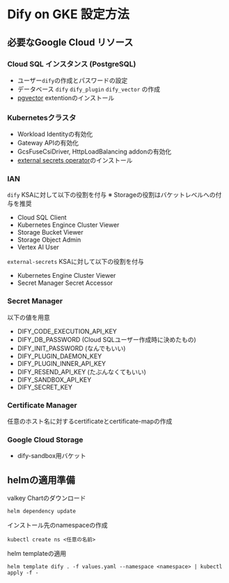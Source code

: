 # Dify on GKE 設定方法

## 必要なGoogle Cloud リソース

### Cloud SQL インスタンス (PostgreSQL)

- ユーザー`dify`の作成とパスワードの設定
- データベース `dify` `dify_plugin` `dify_vector` の作成
- [pgvector](https://cloud.google.com/blog/ja/products/databases/faster-similarity-search-performance-with-pgvector-indexes?hl=ja) extentionのインストール

### Kubernetesクラスタ

- Workload Identityの有効化
- Gateway APIの有効化
- GcsFuseCsiDriver, HttpLoadBalancing addonの有効化
- [external secrets operator](https://external-secrets.io/latest/)のインストール

### IAN

`dify` KSAに対して以下の役割を付与
※ Storageの役割はバケットレベルへの付与を推奨

- Cloud SQL Client
- Kubernetes Engince Cluster Viewer
- Storage Bucket Viewer
- Storage Object Admin
- Vertex AI User

`external-secrets` KSAに対して以下の役割を付与

- Kubernetes Engine Cluster Viewer
- Secret Manager Secret Accessor

### Secret Manager

以下の値を用意

- DIFY_CODE_EXECUTION_API_KEY
- DIFY_DB_PASSWORD (Cloud SQLユーザー作成時に決めたもの)
- DIFY_INIT_PASSWORD (なんでもいい)
- DIFY_PLUGIN_DAEMON_KEY
- DIFY_PLUGIN_INNER_API_KEY
- DIFY_RESEND_API_KEY (たぶんなくてもいい)
- DIFY_SANDBOX_API_KEY
- DIFY_SECRET_KEY

### Certificate Manager

任意のホスト名に対するcertificateとcertificate-mapの作成

### Google Cloud Storage

- dify-sandbox用バケット

## helmの適用準備

valkey Chartのダウンロード

```
helm dependency update
```

インストール先のnamespaceの作成

```
kubectl create ns <任意の名前>
```

helm templateの適用

```
helm template dify . -f values.yaml --namespace <namespace> | kubectl apply -f -
```